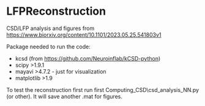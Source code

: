 # LFPReconstruction
CSD/LFP analysis and figures from https://www.biorxiv.org/content/10.1101/2023.05.25.541803v1

Package needed to run the code:
- kcsd (from https://github.com/Neuroinflab/kCSD-python)
- scipy >1.9.1
- mayavi >4.7.2 - just for visualization
- matplotlib >1.9
  
To test the reconstruction first run first Computing_CSD\csd_analysis_NN.py (or other). It will save another .mat for figures.
